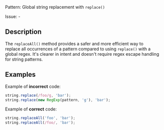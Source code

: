 Pattern: Global string replacement with `replace()`

Issue: -

## Description

The `replaceAll()` method provides a safer and more efficient way to replace all occurrences of a pattern compared to using `replace()` with a global regex. It's clearer in intent and doesn't require regex escape handling for string patterns.

## Examples

Example of **incorrect** code:
```javascript
string.replace(/foo/g, 'bar');
string.replace(new RegExp(pattern, 'g'), 'bar');
```

Example of **correct** code:
```javascript
string.replaceAll('foo', 'bar');
string.replaceAll(/foo/, 'bar');
```